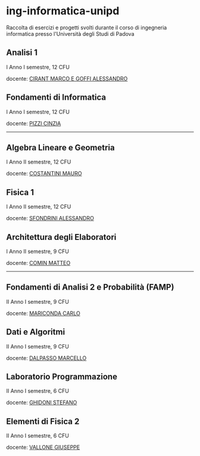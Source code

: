 # ing-informatica-unipd

Raccolta di esercizi e progetti svolti durante il corso di ingegneria informatica presso l'Università degli Studi di Padova

## Analisi 1

I Anno I semestre, 12 CFU

docente: [CIRANT MARCO E GOFFI ALESSANDRO](https://www.math.unipd.it/dipartimento/persone/alessandro.goffi/)

## Fondamenti di Informatica

I Anno I semestre, 12 CFU

docente: [PIZZI CINZIA](https://didattica.unipd.it/off/docente/27EE4CFD8568343318097E9B75C69E8F)

---

## Algebra Lineare e Geometria

I Anno II semestre, 12 CFU

docente: [COSTANTINI MAURO](https://www.math.unipd.it/~costanti/)

## Fisica 1

I Anno II semestre, 12 CFU

docente: [SFONDRINI ALESSANDRO](https://www.sns.ias.edu/~alessandro/)

## Architettura degli Elaboratori

I Anno II semestre, 9 CFU

docente: [COMIN MATTEO](http://www.dei.unipd.it/~ciompin/)

---

## Fondamenti di Analisi 2 e Probabilità (FAMP)

II Anno I semestre, 9 CFU

docente: [MARICONDA CARLO](https://www.math.unipd.it/~maricond/)

## Dati e Algoritmi

II Anno I semestre, 9 CFU

docente: [DALPASSO MARCELLO](https://didattica.unipd.it/off/docente/D7161CBB91A1E492AB3B80010D747831)

## Laboratorio Programmazione

II Anno I semestre, 6 CFU

docente: [GHIDONI STEFANO](https://didattica.unipd.it/off/docente/FAC6E296A91D95297BD373A956B23C55)

## Elementi di Fisica 2

II Anno I semestre, 6 CFU

docente: [VALLONE GIUSEPPE](http://www.dei.unipd.it/~vallone/index.html)
